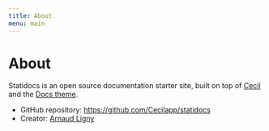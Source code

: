 ```yaml
---
title: About
menu: main
---
```

# About

Statidocs is an open source documentation starter site, built on top of [Cecil](https://cecil.app/) and the [Docs theme](https://github.com/Cecilapp/theme-docs).

- GitHub repository: <https://github.com/Cecilapp/statidocs>
- Creator: [Arnaud Ligny](https://arnaudligny.fr)
